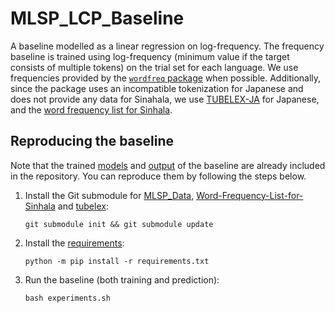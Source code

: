 # MLSP_LCP_Baseline

A baseline modelled as a linear regression on log-frequency. The frequency baseline is trained using log-frequency (minimum value if the target consists of multiple tokens) on the trial set for each language. We use frequencies provided by the [`wordfreq` package](https://pypi.org/project/wordfreq/) when possible. Additionally, since the package uses an incompatible tokenization for Japanese and does not provide any data for Sinahala, we use [TUBELEX-JA](https://github.com/adno/tubelex) for Japanese, and the [word frequency list for Sinhala](https://github.com/nlpcuom/Word-Frequency-List-for-Sinhala).


## Reproducing the baseline
 
Note that the trained [models](models) and [output](output) of the baseline are already included in the repository. You can reproduce them by following the steps below.

1. Install the Git submodule for [MLSP_Data](https://github.com/MLSP2024/MLSP_Data), [Word-Frequency-List-for-Sinhala](https://github.com/nlpcuom/Word-Frequency-List-for-Sinhala) and [tubelex](https://github.com/adno/tubelex):

    ```git submodule init && git submodule update```
    
2. Install the [requirements](requirements.txt):
	
	```python -m pip install -r requirements.txt```
    
3. Run the baseline (both training and prediction):

    ```bash experiments.sh```
